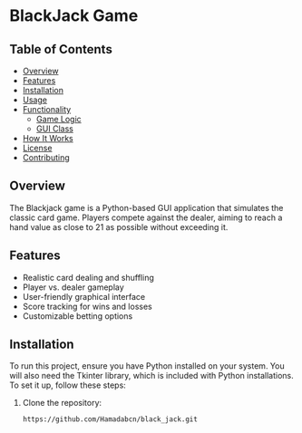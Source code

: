 # BlackJack Game

## Table of Contents
- [Overview](#overview)
- [Features](#features)
- [Installation](#installation)
- [Usage](#usage)
- [Functionality](#functionality)
  - [Game Logic](#game-logic)
  - [GUI Class](#gui-class)
- [How It Works](#how-it-works)
- [License](#license)
- [Contributing](#contributing)

## Overview
The Blackjack game is a Python-based GUI application that simulates the classic card game. Players compete against the dealer, aiming to reach a hand value as close to 21 as possible without exceeding it.

## Features
- Realistic card dealing and shuffling
- Player vs. dealer gameplay
- User-friendly graphical interface
- Score tracking for wins and losses
- Customizable betting options

## Installation
To run this project, ensure you have Python installed on your system. You will also need the Tkinter library, which is included with Python installations. To set it up, follow these steps:

1. Clone the repository:
   ```bash
   https://github.com/Hamadabcn/black_jack.git
